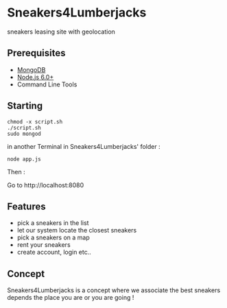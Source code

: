 # Sneakers4Lumberjacks
 sneakers leasing site with geolocation

Prerequisites
-------------

- [MongoDB](https://www.mongodb.org/downloads)
- [Node.js 6.0+](http://nodejs.org)
- Command Line Tools
 
Starting
-------------

    chmod -x script.sh
    ./script.sh
    sudo mongod

  in another Terminal in Sneakers4Lumberjacks' folder :
  
    node app.js

Then :

Go to http://localhost:8080

Features
-------------

- pick a sneakers in the list
- let our system locate the closest sneakers
- pick a sneakers on a map
- rent your sneakers
- create account, login etc..

Concept
-------------

Sneakers4Lumberjacks is a concept where we associate the best sneakers depends the place you are or you are going !
